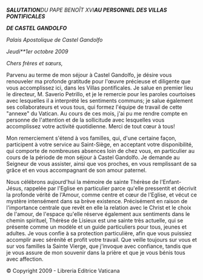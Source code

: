 ***SALUTATION****DU PAPE BENOÎT XVI****AU PERSONNEL DES VILLAS PONTIFICALES***

***DE CASTEL GANDOLFO***

*Palais Apostolique de Castel Gandolfo*

*Jeudi**1er octobre 2009*

*Chers frères et sœurs,*

Parvenu au terme de mon séjour à Castel Gandolfo, je désire vous renouveler ma profonde gratitude pour l'œuvre précieuse et diligente que vous accomplissez ici, dans les Villas pontificales. Je salue en premier lieu le directeur, M. Saverio Petrillo, et je le remercie pour les paroles courtoises avec lesquelles il a interprété les sentiments communs; je salue également ses collaborateurs et vous tous, qui formez l'équipe de travail de cette "annexe" du Vatican. Au cours de ces mois, j'ai pu me rendre compte en personne de l'attention et de la sollicitude avec lesquelles vous accomplissez votre activité quotidienne. Merci de tout cœur à tous!

Mon remerciement s'étend à vos familles, qui, d'une certaine façon, participent à votre service au Saint-Siège, en acceptant votre disponibilité, qui comporte de nombreuses absences loin de chez vous, en particulier au cours de la période de mon séjour à Castel Gandolfo. Je demande au Seigneur de vous assister, ainsi que vos proches, en vous remplissant de sa grâce et en vous accompagnant de son amour paternel.

Nous célébrons aujourd'hui la mémoire de sainte Thérèse de l'Enfant-Jésus, rappelée par l'Eglise en particulier parce qu'elle pressentit et décrivit la profonde vérité de l'Amour, comme centre et cœur de l'Eglise, et vécut ce mystère intensément dans sa brève existence. Précisément en raison de l'importance centrale que revêt en elle la relation avec le Christ et le choix de l'amour, de l'espace qu'elle réserve également aux sentiments dans le chemin spirituel, Thérèse de Lisieux est une sainte très actuelle, qui se présente comme un modèle et un guide particuliers pour tous, jeunes et adultes. Je vous confie à sa protection particulière, afin que vous puissiez accomplir avec sérénité et profit votre travail. Que veille toujours sur vous et sur vos familles la Sainte Vierge, que j'invoque avec confiance, tandis que je vous assure de mon souvenir dans la prière et que je vous bénis tous avec affection.

© Copyright 2009 - Libreria Editrice Vaticana